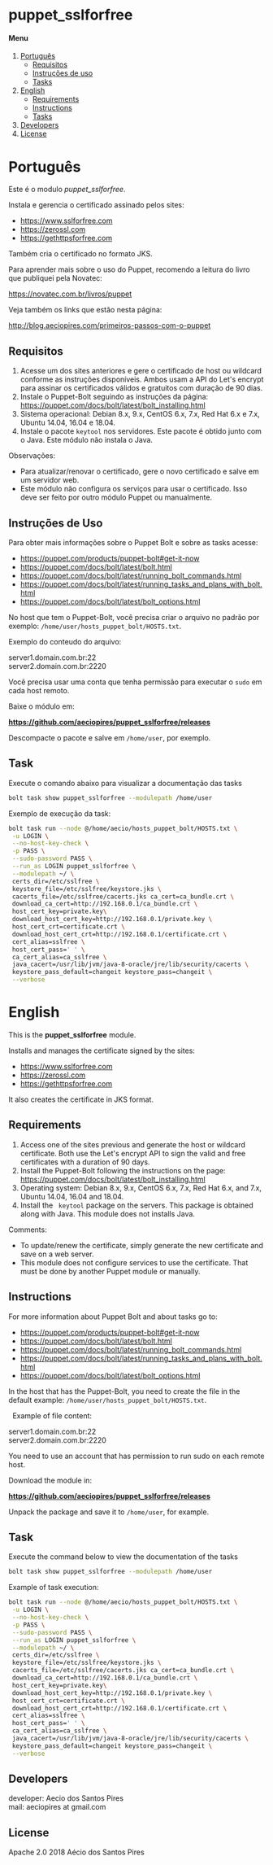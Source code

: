 # puppet_sslforfree #

[Português]: #português
[Requisitos]: #requisitos
[Instruções]: #instruções-de-uso
[Tasks]: #tasks
[English]: #english
[Requirements]: #requirements
[Instructions]: #instructions
[Tasks]: #tasks
[Developers]: #developers
[License]: #license

#### Menu

1. [Português][Português]
    - [Requisitos][requisitos]
    - [Instruções de uso][Instruções]
    - [Tasks][Tasks]
2. [English][English]
    - [Requirements][requirements]
    - [Instructions][instructions]
    - [Tasks][Tasks]
3. [Developers][Developers]
4. [License][License]

# Português

Este é o modulo *puppet_sslforfree*.

Instala e gerencia o certificado assinado pelos sites:

- https://www.sslforfree.com
- https://zerossl.com
- https://gethttpsforfree.com

Também cria o certificado no formato JKS.

Para aprender mais sobre o uso do Puppet, recomendo a leitura do livro que
publiquei pela Novatec:

https://novatec.com.br/livros/puppet

Veja também os links que estão nesta página:

http://blog.aeciopires.com/primeiros-passos-com-o-puppet

## Requisitos

1. Acesse um dos sites anteriores e gere o certificado de host ou wildcard
conforme as instruções disponíveis. Ambos usam a API do Let's encrypt para
assinar os certificados válidos e gratuitos com duração de 90 dias.
2. Instale o Puppet-Bolt seguindo as instruções da página:
https://puppet.com/docs/bolt/latest/bolt_installing.html
3. Sistema operacional: Debian 8.x, 9.x, CentOS 6.x, 7.x, Red Hat 6.x e
7.x, Ubuntu 14.04, 16.04 e 18.04.
4. Instale o pacote ``keytool`` nos servidores. Este pacote é obtido junto
com o Java. Este módulo não instala o Java.

Observações:

- Para atualizar/renovar o certificado, gere o novo certificado e salve
em um servidor web.
- Este módulo não configura os serviços para usar o certificado. Isso
deve ser feito por outro módulo Puppet ou manualmente.

## Instruções de Uso

Para obter mais informações sobre o Puppet Bolt e sobre as tasks acesse:

- https://puppet.com/products/puppet-bolt#get-it-now
- https://puppet.com/docs/bolt/latest/bolt.html
- https://puppet.com/docs/bolt/latest/running_bolt_commands.html
- https://puppet.com/docs/bolt/latest/running_tasks_and_plans_with_bolt.html
- https://puppet.com/docs/bolt/latest/bolt_options.html

No host que tem o Puppet-Bolt, você precisa criar o arquivo no padrão por
exemplo: ``/home/user/hosts_puppet_bolt/HOSTS.txt``.

  Exemplo do conteudo do arquivo:

  server1.domain.com.br:22<br>
  server2.domain.com.br:2220<br>

Você precisa usar uma conta que tenha permissão para executar o ``sudo`` em
cada host remoto.

Baixe o módulo em:

**https://github.com/aeciopires/puppet_sslforfree/releases**

Descompacte o pacote e salve em ``/home/user``, por exemplo.

## Task

Execute o comando abaixo para visualizar a documentação das tasks

~~~ bash
bolt task show puppet_sslforfree --modulepath /home/user
~~~

Exemplo de execução da task:

~~~ bash
bolt task run --node @/home/aecio/hosts_puppet_bolt/HOSTS.txt \
 -u LOGIN \
 --no-host-key-check \
 -p PASS \
 --sudo-password PASS \
 --run_as LOGIN puppet_sslforfree \
 --modulepath ~/ \
 certs_dir=/etc/sslfree \
 keystore_file=/etc/sslfree/keystore.jks \
 cacerts_file=/etc/sslfree/cacerts.jks ca_cert=ca_bundle.crt \
 download_ca_cert=http://192.168.0.1/ca_bundle.crt \
 host_cert_key=private.key\
 download_host_cert_key=http://192.168.0.1/private.key \
 host_cert_crt=certificate.crt \
 download_host_cert_crt=http://192.168.0.1/certificate.crt \
 cert_alias=sslfree \
 host_cert_pass=' ' \
 ca_cert_alias=ca_sslfree \
 java_cacert=/usr/lib/jvm/java-8-oracle/jre/lib/security/cacerts \
 keystore_pass_default=changeit keystore_pass=changeit \
 --verbose
~~~

# English

This is the **puppet_sslforfree** module.

Installs and manages the certificate signed by the sites:

- https://www.sslforfree.com
- https://zerossl.com
- https://gethttpsforfree.com

It also creates the certificate in JKS format.

## Requirements

1. Access one of the sites previous and generate the host or wildcard
certificate. Both use the Let's encrypt API to sign the valid and free
certificates with a duration of 90 days.
2. Install the Puppet-Bolt following the instructions on the page:
https://puppet.com/docs/bolt/latest/bolt_installing.html
3. Operating system: Debian 8.x, 9.x, CentOS 6.x, 7.x, Red Hat 6.x, and 7.x,
Ubuntu 14.04, 16.04 and 18.04.
4. Install the `` keytool`` package on the servers. This package is obtained
along with Java. This module does not installs Java.

Comments:

- To update/renew the certificate, simply generate the new certificate and save
 on a web server.
- This module does not configure services to use the certificate. That must be
done by another Puppet module or manually.

## Instructions

For more information about Puppet Bolt and about tasks go to:

- https://puppet.com/products/puppet-bolt#get-it-now
- https://puppet.com/docs/bolt/latest/bolt.html
- https://puppet.com/docs/bolt/latest/running_bolt_commands.html
- https://puppet.com/docs/bolt/latest/running_tasks_and_plans_with_bolt.html
- https://puppet.com/docs/bolt/latest/bolt_options.html

In the host that has the Puppet-Bolt, you need to create the file in the
default example: ``/home/user/hosts_puppet_bolt/HOSTS.txt``.

  Example of file content:

  server1.domain.com.br:22<br>
  server2.domain.com.br:2220<br>

You need to use an account that has permission to run sudo on each remote host.

Download the module in:

**https://github.com/aeciopires/puppet_sslforfree/releases**

Unpack the package and save it to ``/home/user``, for example.

## Task

Execute the command below to view the documentation of the tasks

~~~ bash
bolt task show puppet_sslforfree --modulepath /home/user
~~~

Example of task execution:

~~~ bash
bolt task run --node @/home/aecio/hosts_puppet_bolt/HOSTS.txt \
 -u LOGIN \
 --no-host-key-check \
 -p PASS \
 --sudo-password PASS \
 --run_as LOGIN puppet_sslforfree \
 --modulepath ~/ \
 certs_dir=/etc/sslfree \
 keystore_file=/etc/sslfree/keystore.jks \
 cacerts_file=/etc/sslfree/cacerts.jks ca_cert=ca_bundle.crt \
 download_ca_cert=http://192.168.0.1/ca_bundle.crt \
 host_cert_key=private.key\
 download_host_cert_key=http://192.168.0.1/private.key \
 host_cert_crt=certificate.crt \
 download_host_cert_crt=http://192.168.0.1/certificate.crt \
 cert_alias=sslfree \
 host_cert_pass=' ' \
 ca_cert_alias=ca_sslfree \
 java_cacert=/usr/lib/jvm/java-8-oracle/jre/lib/security/cacerts \
 keystore_pass_default=changeit keystore_pass=changeit \
 --verbose
~~~

## Developers

developer: Aecio dos Santos Pires<br>
mail: aeciopires at gmail.com<br>

## License

Apache 2.0 2018 Aécio dos Santos Pires

